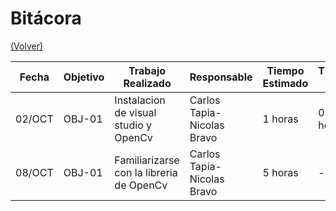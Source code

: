 # Bitácora

[(Volver)](../README.md)

| Fecha  | Objetivo  | Trabajo Realizado | Responsable | Tiempo Estimado | Tiempo Real |
|--------|-----------|-------------------|-------------|-----------------|-------------|
| 02/OCT | OBJ-01    | Instalacion de visual studio y OpenCv| Carlos Tapia-Nicolas Bravo     | 1 horas    | 0.5 horas |
| 08/OCT | OBJ-01    | Familiarizarse con la libreria de OpenCv|  Carlos Tapia-Nicolas Bravo |  5 horas | - horas |
